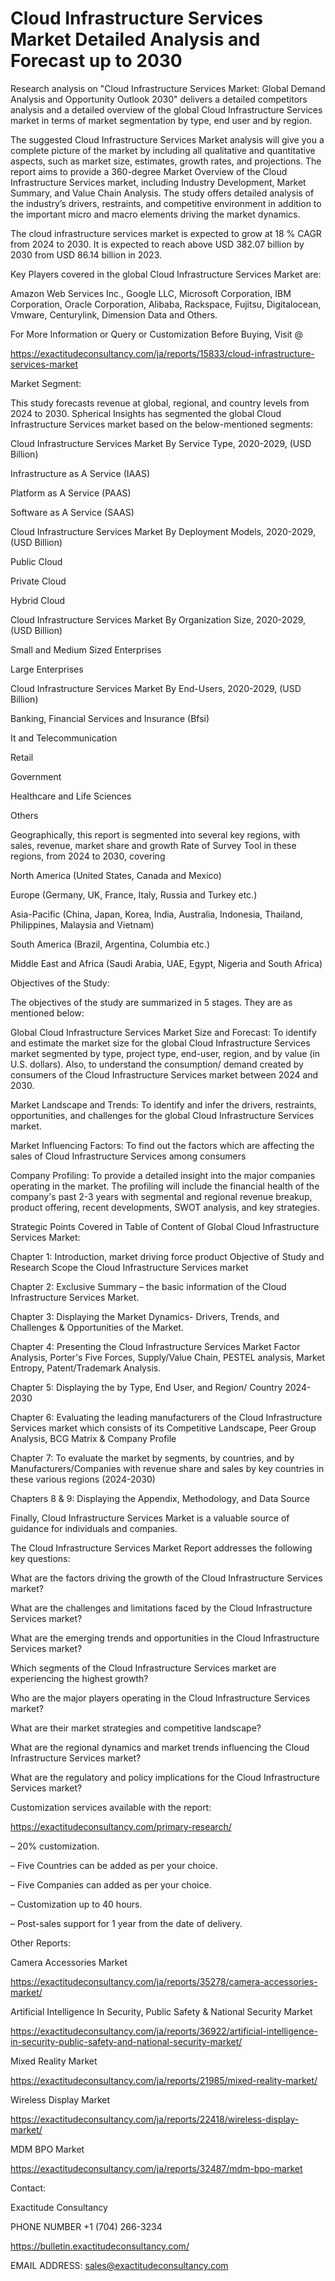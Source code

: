 # Cloud Infrastructure Services Market Detailed Analysis and Forecast up to 2030

Research analysis on "Cloud Infrastructure Services Market: Global Demand Analysis and Opportunity Outlook 2030" delivers a detailed competitors analysis and a detailed overview of the global Cloud Infrastructure Services market in terms of market segmentation by type, end user and by region.

The suggested Cloud Infrastructure Services Market analysis will give you a complete picture of the market by including all qualitative and quantitative aspects, such as market size, estimates, growth rates, and projections. The report aims to provide a 360-degree Market Overview of the Cloud Infrastructure Services market, including Industry Development, Market Summary, and Value Chain Analysis. The study offers detailed analysis of the industry’s drivers, restraints, and competitive environment in addition to the important micro and macro elements driving the market dynamics.

The cloud infrastructure services market is expected to grow at 18 % CAGR from 2024 to 2030. It is expected to reach above USD 382.07 billion by 2030 from USD 86.14 billion in 2023.

Key Players covered in the global Cloud Infrastructure Services Market are:

Amazon Web Services Inc., Google LLC, Microsoft Corporation, IBM Corporation, Oracle Corporation, Alibaba, Rackspace, Fujitsu, Digitalocean, Vmware, Centurylink, Dimension Data and Others.

For More Information or Query or Customization Before Buying, Visit @

https://exactitudeconsultancy.com/ja/reports/15833/cloud-infrastructure-services-market

Market Segment:

This study forecasts revenue at global, regional, and country levels from 2024 to 2030. Spherical Insights has segmented the global Cloud Infrastructure Services market based on the below-mentioned segments:

Cloud Infrastructure Services Market By Service Type, 2020-2029, (USD Billion)

Infrastructure as A Service (IAAS)

Platform as A Service (PAAS)

Software as A Service (SAAS)

Cloud Infrastructure Services Market By Deployment Models, 2020-2029, (USD Billion)

Public Cloud

Private Cloud

Hybrid Cloud

Cloud Infrastructure Services Market By Organization Size, 2020-2029, (USD Billion)

Small and Medium Sized Enterprises

Large Enterprises

Cloud Infrastructure Services Market By End-Users, 2020-2029, (USD Billion)

Banking, Financial Services and Insurance (Bfsi)

It and Telecommunication

Retail

Government

Healthcare and Life Sciences

Others

Geographically, this report is segmented into several key regions, with sales, revenue, market share and growth Rate of Survey Tool in these regions, from 2024 to 2030, covering

North America (United States, Canada and Mexico)

Europe (Germany, UK, France, Italy, Russia and Turkey etc.)

Asia-Pacific (China, Japan, Korea, India, Australia, Indonesia, Thailand, Philippines, Malaysia and Vietnam)

South America (Brazil, Argentina, Columbia etc.)

Middle East and Africa (Saudi Arabia, UAE, Egypt, Nigeria and South Africa)

Objectives of the Study:

The objectives of the study are summarized in 5 stages. They are as mentioned below:

Global Cloud Infrastructure Services Market Size and Forecast: To identify and estimate the market size for the global Cloud Infrastructure Services market segmented by type, project type, end-user, region, and by value (in U.S. dollars). Also, to understand the consumption/ demand created by consumers of the Cloud Infrastructure Services market between 2024 and 2030.

Market Landscape and Trends: To identify and infer the drivers, restraints, opportunities, and challenges for the global Cloud Infrastructure Services market.

Market Influencing Factors: To find out the factors which are affecting the sales of Cloud Infrastructure Services among consumers

Company Profiling: To provide a detailed insight into the major companies operating in the market. The profiling will include the financial health of the company's past 2-3 years with segmental and regional revenue breakup, product offering, recent developments, SWOT analysis, and key strategies.

Strategic Points Covered in Table of Content of Global Cloud Infrastructure Services Market:

Chapter 1: Introduction, market driving force product Objective of Study and Research Scope the Cloud Infrastructure Services market

Chapter 2: Exclusive Summary – the basic information of the Cloud Infrastructure Services Market.

Chapter 3: Displaying the Market Dynamics- Drivers, Trends, and Challenges & Opportunities of the Market.

Chapter 4: Presenting the Cloud Infrastructure Services Market Factor Analysis, Porter's Five Forces, Supply/Value Chain, PESTEL analysis, Market Entropy, Patent/Trademark Analysis.

Chapter 5: Displaying the by Type, End User, and Region/ Country 2024-2030

Chapter 6: Evaluating the leading manufacturers of the Cloud Infrastructure Services market which consists of its Competitive Landscape, Peer Group Analysis, BCG Matrix & Company Profile

Chapter 7: To evaluate the market by segments, by countries, and by Manufacturers/Companies with revenue share and sales by key countries in these various regions (2024-2030)

Chapters 8 & 9: Displaying the Appendix, Methodology, and Data Source

Finally, Cloud Infrastructure Services Market is a valuable source of guidance for individuals and companies.

The Cloud Infrastructure Services Market Report addresses the following key questions:

What are the factors driving the growth of the Cloud Infrastructure Services market?

What are the challenges and limitations faced by the Cloud Infrastructure Services market?

What are the emerging trends and opportunities in the Cloud Infrastructure Services market?

Which segments of the Cloud Infrastructure Services market are experiencing the highest growth?

Who are the major players operating in the Cloud Infrastructure Services market?

What are their market strategies and competitive landscape?

What are the regional dynamics and market trends influencing the Cloud Infrastructure Services market?

What are the regulatory and policy implications for the Cloud Infrastructure Services market?

Customization services available with the report:

https://exactitudeconsultancy.com/primary-research/

– 20% customization.

– Five Countries can be added as per your choice.

– Five Companies can added as per your choice.

– Customization up to 40 hours.

– Post-sales support for 1 year from the date of delivery.

Other Reports:

Camera Accessories Market

https://exactitudeconsultancy.com/ja/reports/35278/camera-accessories-market/

Artificial Intelligence In Security, Public Safety & National Security Market

https://exactitudeconsultancy.com/ja/reports/36922/artificial-intelligence-in-security-public-safety-and-national-security-market/

Mixed Reality Market

https://exactitudeconsultancy.com/ja/reports/21985/mixed-reality-market/

Wireless Display Market

https://exactitudeconsultancy.com/ja/reports/22418/wireless-display-market/

MDM BPO Market

https://exactitudeconsultancy.com/ja/reports/32487/mdm-bpo-market

Contact:

Exactitude Consultancy

PHONE NUMBER +1 (704) 266-3234

https://bulletin.exactitudeconsultancy.com/

EMAIL ADDRESS: sales@exactitudeconsultancy.com
